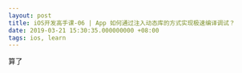 ```yaml
---
layout: post
title: iOS开发高手课-06 | App 如何通过注入动态库的方式实现极速编译调试？
date: 2019-03-21 15:30:35.000000000 +08:00
tags: ios, learn
---
```


算了